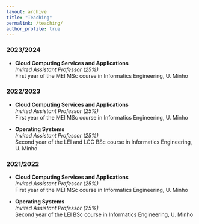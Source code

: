```yaml
---
layout: archive
title: "Teaching"
permalink: /teaching/
author_profile: true
---
```


### 2023/2024

- **Cloud Computing Services and Applications**<br>
*Invited Assistant Professor (25%)*<br>
First year of the MEI MSc course in Informatics Engineering, U. Minho

### 2022/2023

- **Cloud Computing Services and Applications**<br>
*Invited Assistant Professor (25%)*<br>
First year of the MEI MSc course in Informatics Engineering, U. Minho

- **Operating Systems**<br>
*Invited Assistant Professor (25%)*<br>
Second year of the LEI and LCC BSc course in Informatics Engineering, U. Minho

### 2021/2022

- **Cloud Computing Services and Applications**<br>
*Invited Assistant Professor (25%)*<br>
First year of the MEI MSc course in Informatics Engineering, U. Minho

- **Operating Systems**<br>
*Invited Assistant Professor (25%)*<br>
Second year of the LEI BSc course in Informatics Engineering, U. Minho

